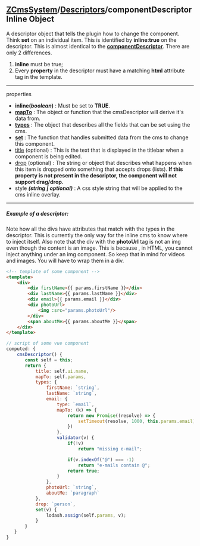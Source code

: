 ## [ZCmsSystem]/[Descriptors]/componentDescriptorInline **Object**

A descriptor object that tells the plugin how to change the component. Think **set** on an individual item. This is identified by **inline:true** on the descriptor. This is almost identical to the **[componentDescriptor]**. There are only 2 differences. 
1) **inline** must be true;
2) Every **property** in the descriptor must have a matching **html** attribute tag in the template.

----------
properties

 - **inline(*boolean*)** : Must be set to **TRUE**.
 - **[mapTo]** : The object or function that the cmsDescriptor will derive it's data from.
 - **[types]** : The object that describes all the fields that can be set using the cms.
 - **[set]** : The function that handles submitted data from the cms to change this component.
 - [title] (optional) : This is the text that is displayed in the titlebar when a component is being edited.
 -  [drop] (optional) : The string or object that describes what happens when this item is dropped onto something that accepts drops (lists). **If this property is not present in the descriptor, the component will not support drag/drop.**
 - style ***(string | optional)*** : A css style string that will be applied to the cms inline overlay.

----------
##### Example of a descriptor:
Note how all the divs have attributes that match with the types in the descriptor. This is currently the only way for the inline cms to know where to inject itself. Also note that the div with the **photoUrl** tag is not an img even though the content is an image. This is because , in HTML, you cannot inject anything under an img component. So keep that in mind for videos and images. You will have to wrap them in a div.
``` html
<!-- template of some component -->
<template>
	<div>
		<div firstName>{{ params.firstName }}</div>
		<div lastName>{{ params.lastName }}</div>
		<div email>{{ params.email }}</div>
		<div photoUrl>
			<img :src="params.photoUrl"/>
		</div>
		<span aboutMe>{{ params.aboutMe }}</span>
	</div>
</template>
```

```javascript
// script of some vue component
computed: {
	cmsDescriptor() {
       const self = this;
       return {
           title: self.ui.name,
           mapTo: self.params,
           types: {
               firstName: `string`,
               lastName: `string`,
               email: {
                   type: `email`,
                   mapTo: (k) => {
	                   return new Promise((resolve) => {
	                       setTimeout(resolve, 1000, this.params.email)
	                   })
                   },
                   validator(v) {
                       if(!v)
                           return "missing e-mail";

                       if(v.indexOf("@") === -1)
                           return "e-mails contain @";
                       return true;
                   }
               },
               photoUrl: `string`,
               aboutMe: `paragraph`
           },
           drop: `person`,
           set(v) {
               lodash.assign(self.params, v);
           }
       }
   }
}
```

[ZCmsSystem]: ../readme.md
[Descriptors]: ../descriptors.md
[componentDescriptor]: ./componentDescriptor.md
[title]: ./componentDescriptor/title.md
[mapTo]: ./componentDescriptor/mapTo.md
[types]: ./componentDescriptor/types.md
[drop]: ./componentDescriptor/drop.md
[set]: ./componentDescriptor/set.md
